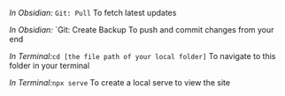 
*In Obsidian:* `Git: Pull`
To fetch latest updates

*In Obsidian:* `Git: Create Backup
To push and commit changes from your end

*In Terminal:*`cd [the file path of your local folder]`
To navigate to this folder in your terminal

*In Terminal:*`npx serve`
To create a local serve to view the site